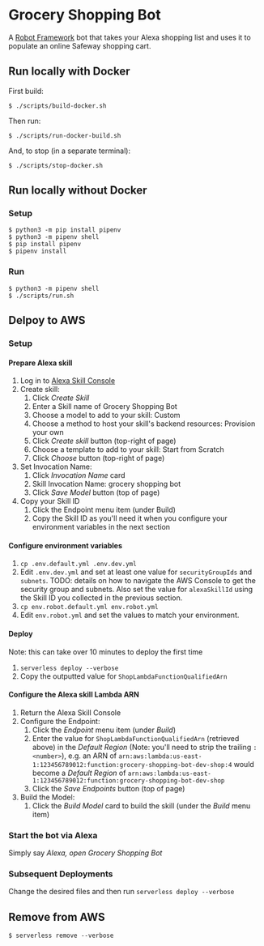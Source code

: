 # Grocery Shopping Bot

A [Robot Framework](https://robotframework.org/) bot that takes your Alexa shopping list and uses it to populate an online Safeway shopping cart.

## Run locally with Docker

First build:

    $ ./scripts/build-docker.sh

Then run:

    $ ./scripts/run-docker-build.sh

And, to stop (in a separate terminal):

    $ ./scripts/stop-docker.sh

## Run locally without Docker

### Setup

    $ python3 -m pip install pipenv
    $ python3 -m pipenv shell
    $ pip install pipenv
    $ pipenv install

### Run

    $ python3 -m pipenv shell
    $ ./scripts/run.sh

## Delpoy to AWS

### Setup

#### Prepare Alexa skill

1. Log in to [Alexa Skill Console](https://developer.amazon.com/alexa/console/ask)
1. Create skill:
    1. Click _Create Skill_
    1. Enter a Skill name of Grocery Shopping Bot
    1. Choose a model to add to your skill: Custom
    1. Choose a method to host your skill's backend resources: Provision your own
    1. Click _Create skill_ button (top-right of page)
    1. Choose a template to add to your skill: Start from Scratch
    1. Click _Choose_ button (top-right of page)
1. Set Invocation Name:
    1. Click _Invocation Name_ card
    1. Skill Invocation Name: grocery shopping bot
    1. Click _Save Model_ button (top of page)
1. Copy your Skill ID
    1. Click the Endpoint menu item (under Build)
    1. Copy the Skill ID as you'll need it when you configure your environment variables in the next section

#### Configure environment variables

1. `cp .env.default.yml .env.dev.yml`
1. Edit `.env.dev.yml` and set at least one value for `securityGroupIds` and `subnets`. TODO: details on how to navigate the AWS Console to get the security group and subnets. Also set the value for `alexaSkillId` using the Skill ID you collected in the previous section.
1. `cp env.robot.default.yml env.robot.yml`
1. Edit `env.robot.yml` and set the values to match your environment.

#### Deploy

Note: this can take over 10 minutes to deploy the first time

1. `serverless deploy --verbose`
1. Copy the outputted value for `ShopLambdaFunctionQualifiedArn`

#### Configure the Alexa skill Lambda ARN

1. Return the Alexa Skill Console
1. Configure the Endpoint:
    1. Click the _Endpoint_ menu item (under _Build_)
    1. Enter the value for `ShopLambdaFunctionQualifiedArn` (retrieved above) in the _Default Region_ (Note: you'll need to strip the trailing `:<number>`), e.g. an ARN of `arn:aws:lambda:us-east-1:123456789012:function:grocery-shopping-bot-dev-shop:4` would become a _Default Region_ of `arn:aws:lambda:us-east-1:123456789012:function:grocery-shopping-bot-dev-shop`
    1. Click the _Save Endpoints_ button (top of page)
1. Build the Model:
    1. Click the _Build Model_ card to build the skill (under the _Build_ menu item)

### Start the bot via Alexa

Simply say _Alexa, open Grocery Shopping Bot_

### Subsequent Deployments

Change the desired files and then run `serverless deploy --verbose`

## Remove from AWS

    $ serverless remove --verbose
